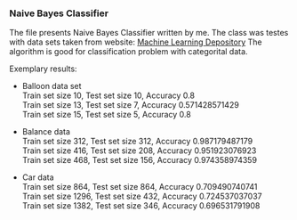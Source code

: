 ### Naive Bayes Classifier
The file presents Naive Bayes Classifier written by me. 
The class was testes with data sets taken from website: [Machine Learning Depository](https://archive.ics.uci.edu/ml/datasets.html)
The algorithm is good for classification problem with categorital data. 

Exemplary results:
* Balloon data set  
Train set size 10, Test set size 10, Accuracy 0.8  
Train set size 13, Test set size 7, Accuracy 0.571428571429  
Train set size 15, Test set size 5, Accuracy 0.8  
  
* Balance data  
Train set size 312, Test set size 312, Accuracy 0.987179487179  
Train set size 416, Test set size 208, Accuracy 0.951923076923  
Train set size 468, Test set size 156, Accuracy 0.974358974359  
  
* Car data  
Train set size 864, Test set size 864, Accuracy 0.709490740741  
Train set size 1296, Test set size 432, Accuracy 0.724537037037  
Train set size 1382, Test set size 346, Accuracy 0.696531791908  
  
